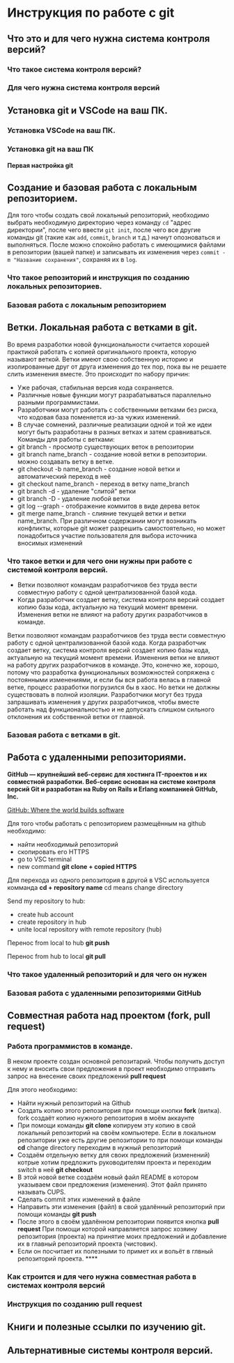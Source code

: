 # Инструкция по работе с git

## Что это и для чего нужна система контроля версий?

### Что такое система контроля версий?

### Для чего нужна система контроля версий

## Установка git и VSCode на ваш ПК.

### Установка VSCode на ваш ПК.

### Установка git на ваш ПК

#### Первая настройка git

## Создание и базовая работа с локальным репозиторием.

Для того чтобы создать свой локальный репозиторий, необходимо выбрать необходимую директорию через команду ``cd`` "адрес директории", после чего ввести ``git init``, после чего все другие команды git (такие как ``add``, ``commit``, ``branch`` и т.д.) начнут опозноваться и выполняться. После можно спокойно работать с имеющимися файлами в репозитории (вашей папке) и записывать их изменения через ``commit -m "Название сохранения"``, сохраняя их в ``log``.

### Что такое репозиторий и инструкция по созданию локальных репозиториев.

### Базовая работа с локальным репозиторием



## Ветки. Локальная работа с ветками в git.

Во время разработки новой функциональности считается хорошей практикой работать с копией оригинального проекта, которую называют веткой. Ветки имеют свою собственную историю и изолированные друг от друга изменения до тех пор, пока вы не решаете слить изменения вместе. Это происходит по набору причин:
* Уже рабочая, стабильная версия кода сохраняется.
* Различные новые функции могут разрабатываться параллельно разными программистами.
* Разработчики могут работать с собственными ветками без риска, что кодовая база поменяется из-за чужих изменений.
* В случае сомнений, различные реализации одной и той же идеи могут быть разработаны в разных ветках и затем сравниваться.
Команды для работы с ветками:
* git branch - просмотр существующих веток в репозитории
* git branch name_branch - создание новой ветки в репозитории. можно создавать ветку в ветке.
* git checkout -b name_branch - создание новой ветки и автоматический переход в неё
* git checkout name_branch - переход в ветку name_branch
* git branch -d - удаление "слитой" ветки
* git branch -D - удаление любой ветки
* git log --graph - отображение коммитов в виде дерева веток
* git merge name_branch - слияние текущей ветки и ветки name_branch. При различном содержании могут возникать конфликты, которые git может разрешить самостоятельно, но может понадобиться участие пользователя для выбора источника вносимых изменений

### Что такое ветки и для чего они нужны при работе с системой контроля версий.
- Ветки позволяют командам разработчиков без труда вести совместную работу с одной централизованной базой кода.
- Когда разработчик создает ветку, система контроля версий создает копию базы кода, актуальную на текущий момент времени. Изменения ветки не влияют на работу других разработчиков в команде.

Ветки позволяют командам разработчиков без труда вести совместную работу с одной централизованной базой кода. Когда разработчик создает ветку, система контроля версий создает копию базы кода, актуальную на текущий момент времени. Изменения ветки не влияют на работу других разработчиков в команде. Это, конечно же, хорошо, потому что разработка функциональных возможностей сопряжена с постоянными изменениями, и если бы вся работа велась в главной ветке, процесс разработки погрузился бы в хаос. Но ветки не должны существовать в полной изоляции. Разработчики могут без труда запрашивать изменения у других разработчиков, чтобы вместе работать над функциональностью и не допускать слишком сильного отклонения их собственной ветки от главной.

### Базовая работа с ветками в git.

## Работа с удаленными репозиториями.

**GitHub — крупнейший веб-сервис для хостинга IT-проектов и их совместной разработки. Веб-сервис основан на системе контроля версий Git и разработан на Ruby on Rails и Erlang компанией GitHub, Inc.**

[GitHub: Where the world builds software](https://github.com/)

Для того чтобы работать с репозиторием размещённым на github необходимо:

- найти необходимый репозиторий
- скопировать его HTTPS
- go to VSC terminal
- new command **git clone + copied HTTPS**

Для перехода из одного репозитория в другой в VSC используется комманда **cd + repository name** cd means change directory

Send my repository to hub:

- create hub account
- create repository in hub
- unite local repository with remote repository (hub)

Перенос from local to hub **git push**

Перенос from hub to local **git pull**

### Что такое удаленный репозиторий и для чего он нужен

### Базовая работа с удаленными репозиториями GitHub

## Совместная работа над проектом (fork, pull request)


### Работа программистов в команде.

В неком проекте создан основной репозитарий. Чтобы получить доступ к нему и вносить свои предложения в проект необходимо отправить запрос на внесение своих предложений **pull request**

Для этого необходимо:

- Найти нужный репозиторий на Github
- Создать копию этого репозитория при помощи кнопки **fork** (вилка). fork создаёт копию нужного репозитория в моём аккаунте
- При помощи команды **git clone** копируем эту копию в свой локальный репозиторий на своём компьютере. Если в локальном репозитории уже есть другие репозитории то при помощи команды **cd** change directory переходим в нужный репозиторий
- Создаём отдельную ветку для своих предложений (изменений) котрые хотим предложить руководителям проекта и переходим switch в неё **git checkout <new branch>**
- В этой новой ветке создаём новый файл README в котором указываем свои предложения (изменения). Этот файл принято называть CUPS.
- Сделать commit этих изменений в файле
- Направить эти изменения (файл) в свой удалённый репозиторий при помощи команды **git push**
- После этого в своём удалённом репозитории появится кнопка **pull request** При помощи которой направляется запрос хозяину репозитория (проекта) на принятие моих предложений и добавление их в главный репозиторий проекта (чистовик).
- Если он посчитает их полезными то примет их и вольёт в глвный репозиторий проекта. ****

### Как строится и для чего нужна совместная работа в системах контроля версий

### Инструкция по созданию pull request

## Книги и полезные ссылки по изучению git.

## Альтернативные системы контроля версий.
